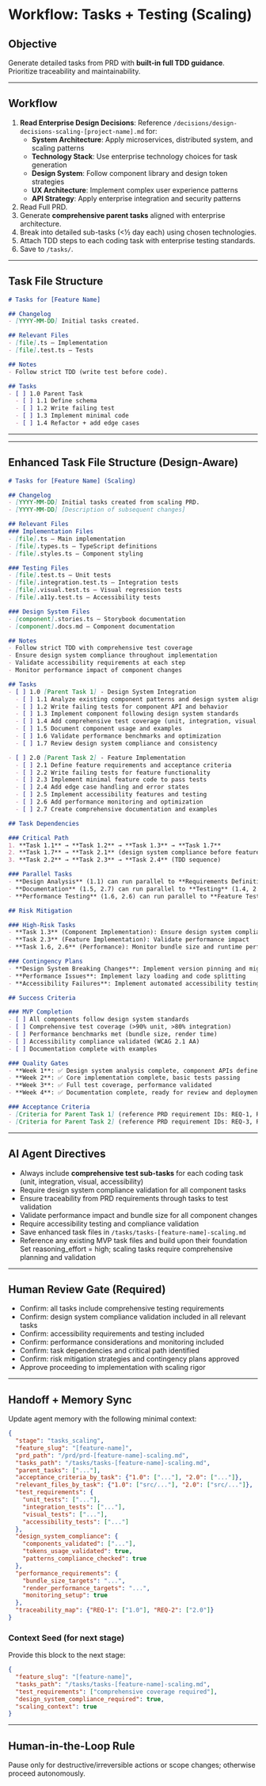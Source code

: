 # Workflow: Tasks + Testing (Scaling)

## Objective
Generate detailed tasks from PRD with **built-in full TDD guidance**.  
Prioritize traceability and maintainability.

---

## Workflow
1. **Read Enterprise Design Decisions**: Reference `/decisions/design-decisions-scaling-[project-name].md` for:
   - **System Architecture**: Apply microservices, distributed system, and scaling patterns
   - **Technology Stack**: Use enterprise technology choices for task generation
   - **Design System**: Follow component library and design token strategies
   - **UX Architecture**: Implement complex user experience patterns
   - **API Strategy**: Apply enterprise integration and security patterns
2. Read Full PRD.  
3. Generate **comprehensive parent tasks** aligned with enterprise architecture.  
4. Break into detailed sub-tasks (<½ day each) using chosen technologies.  
5. Attach TDD steps to each coding task with enterprise testing standards.  
6. Save to `/tasks/`.  

---

## Task File Structure
```markdown
# Tasks for [Feature Name]

## Changelog
- [YYYY-MM-DD] Initial tasks created.

## Relevant Files
- [file].ts – Implementation
- [file].test.ts – Tests

## Notes
- Follow strict TDD (write test before code).

## Tasks
- [ ] 1.0 Parent Task
  - [ ] 1.1 Define schema
  - [ ] 1.2 Write failing test
  - [ ] 1.3 Implement minimal code
  - [ ] 1.4 Refactor + add edge cases
```

---

---

## Enhanced Task File Structure (Design-Aware)
```markdown
# Tasks for [Feature Name] (Scaling)

## Changelog
- [YYYY-MM-DD] Initial tasks created from scaling PRD.
- [YYYY-MM-DD] [Description of subsequent changes]

## Relevant Files
### Implementation Files
- [file].ts – Main implementation
- [file].types.ts – TypeScript definitions
- [file].styles.ts – Component styling

### Testing Files
- [file].test.ts – Unit tests
- [file].integration.test.ts – Integration tests
- [file].visual.test.ts – Visual regression tests
- [file].a11y.test.ts – Accessibility tests

### Design System Files
- [component].stories.ts – Storybook documentation
- [component].docs.md – Component documentation

## Notes
- Follow strict TDD with comprehensive test coverage
- Ensure design system compliance throughout implementation
- Validate accessibility requirements at each step
- Monitor performance impact of component changes

## Tasks
- [ ] 1.0 [Parent Task 1] - Design System Integration
  - [ ] 1.1 Analyze existing component patterns and design system alignment
  - [ ] 1.2 Write failing tests for component API and behavior
  - [ ] 1.3 Implement component following design system standards
  - [ ] 1.4 Add comprehensive test coverage (unit, integration, visual, a11y)
  - [ ] 1.5 Document component usage and examples
  - [ ] 1.6 Validate performance benchmarks and optimization
  - [ ] 1.7 Review design system compliance and consistency

- [ ] 2.0 [Parent Task 2] - Feature Implementation
  - [ ] 2.1 Define feature requirements and acceptance criteria
  - [ ] 2.2 Write failing tests for feature functionality
  - [ ] 2.3 Implement minimal feature code to pass tests
  - [ ] 2.4 Add edge case handling and error states
  - [ ] 2.5 Implement accessibility features and testing
  - [ ] 2.6 Add performance monitoring and optimization
  - [ ] 2.7 Create comprehensive documentation and examples

## Task Dependencies

### Critical Path
1. **Task 1.1** → **Task 1.2** → **Task 1.3** → **Task 1.7**
2. **Task 1.7** → **Task 2.1** (design system compliance before feature implementation)
3. **Task 2.2** → **Task 2.3** → **Task 2.4** (TDD sequence)

### Parallel Tasks
- **Design Analysis** (1.1) can run parallel to **Requirements Definition** (2.1)
- **Documentation** (1.5, 2.7) can run parallel to **Testing** (1.4, 2.5)
- **Performance Testing** (1.6, 2.6) can run parallel to **Feature Testing** (1.4, 2.4)

## Risk Mitigation

### High-Risk Tasks
- **Task 1.3** (Component Implementation): Ensure design system compliance
- **Task 2.3** (Feature Implementation): Validate performance impact
- **Task 1.6, 2.6** (Performance): Monitor bundle size and runtime performance

### Contingency Plans
- **Design System Breaking Changes**: Implement version pinning and migration strategy
- **Performance Issues**: Implement lazy loading and code splitting
- **Accessibility Failures**: Implement automated accessibility testing pipeline

## Success Criteria

### MVP Completion
- [ ] All components follow design system standards
- [ ] Comprehensive test coverage (>90% unit, >80% integration)
- [ ] Performance benchmarks met (bundle size, render time)
- [ ] Accessibility compliance validated (WCAG 2.1 AA)
- [ ] Documentation complete with examples

### Quality Gates
- **Week 1**: ✅ Design system analysis complete, component APIs defined
- **Week 2**: ✅ Core implementation complete, basic tests passing
- **Week 3**: ✅ Full test coverage, performance validated
- **Week 4**: ✅ Documentation complete, ready for review and deployment

### Acceptance Criteria
- [Criteria for Parent Task 1] (reference PRD requirement IDs: REQ-1, REQ-2)
- [Criteria for Parent Task 2] (reference PRD requirement IDs: REQ-3, REQ-4)
```

---

## AI Agent Directives
- Always include **comprehensive test sub-tasks** for each coding task (unit, integration, visual, accessibility)
- Require design system compliance validation for all component tasks
- Ensure traceability from PRD requirements through tasks to test validation
- Validate performance impact and bundle size for all component changes
- Require accessibility testing and compliance validation
- Save enhanced task files in `/tasks/tasks-[feature-name]-scaling.md`
- Reference any existing MVP task files and build upon their foundation
Set reasoning_effort = high; scaling tasks require comprehensive planning and validation

---

## Human Review Gate (Required)
- Confirm: all tasks include comprehensive testing requirements
- Confirm: design system compliance validation included in all relevant tasks
- Confirm: accessibility requirements and testing included
- Confirm: performance considerations and monitoring included
- Confirm: task dependencies and critical path identified
- Confirm: risk mitigation strategies and contingency plans approved
- Approve proceeding to implementation with scaling rigor

---

## Handoff + Memory Sync
Update agent memory with the following minimal context:

```json
{
  "stage": "tasks_scaling",
  "feature_slug": "[feature-name]",
  "prd_path": "/prd/prd-[feature-name]-scaling.md",
  "tasks_path": "/tasks/tasks-[feature-name]-scaling.md",
  "parent_tasks": ["..."],
  "acceptance_criteria_by_task": {"1.0": ["..."], "2.0": ["..."]},
  "relevant_files_by_task": {"1.0": ["src/..."], "2.0": ["src/..."]},
  "test_requirements": {
    "unit_tests": ["..."],
    "integration_tests": ["..."],
    "visual_tests": ["..."],
    "accessibility_tests": ["..."]
  },
  "design_system_compliance": {
    "components_validated": ["..."],
    "tokens_usage_validated": true,
    "patterns_compliance_checked": true
  },
  "performance_requirements": {
    "bundle_size_targets": "...",
    "render_performance_targets": "...",
    "monitoring_setup": true
  },
  "traceability_map": {"REQ-1": ["1.0"], "REQ-2": ["2.0"]}
}
```

### Context Seed (for next stage)
Provide this block to the next stage:

```json
{
  "feature_slug": "[feature-name]",
  "tasks_path": "/tasks/tasks-[feature-name]-scaling.md",
  "test_requirements": ["comprehensive coverage required"],
  "design_system_compliance_required": true,
  "scaling_context": true
}
```

---

## Human-in-the-Loop Rule
Pause only for destructive/irreversible actions or scope changes; otherwise proceed autonomously.  
